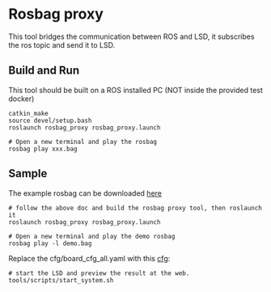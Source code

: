 # Rosbag proxy

This tool bridges the communication between ROS and LSD, it subscribes the ros topic and send it to LSD.

## Build and Run

This tool should be built on a ROS installed PC (NOT inside the provided test docker)

```shell
catkin_make
source devel/setup.bash
roslaunch rosbag_proxy rosbag_proxy.launch

# Open a new terminal and play the rosbag
rosbag play xxx.bag
```

## Sample

The example rosbag can be downloaded [here](https://drive.google.com/file/d/1ED7BYVzpvKATieZQetqkcPP395wGwIIV/view?usp=sharing)

```shell
# follow the above doc and build the rosbag proxy tool, then roslaunch it
roslaunch rosbag_proxy rosbag_proxy.launch

# Open a new terminal and play the demo rosbag
rosbag play -l demo.bag
```

Replace the cfg/board_cfg_all.yaml with this [cfg](./board_cfg_all.yaml):

```shell
# start the LSD and preview the result at the web.
tools/scripts/start_system.sh
```


